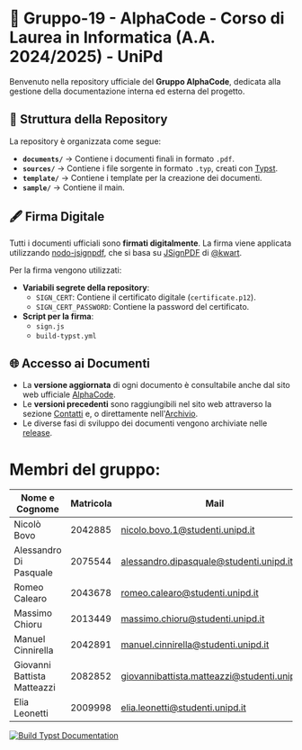 # 📌 Gruppo-19 - AlphaCode - Corso di Laurea in Informatica (A.A. 2024/2025) - UniPd  

Benvenuto nella repository ufficiale del **Gruppo AlphaCode**, dedicata alla gestione della documentazione interna ed esterna del progetto.  

## 📂 Struttura della Repository 

La repository è organizzata come segue:  

- **`documents/`** → Contiene i documenti finali in formato `.pdf`.  
- **`sources/`** → Contiene i file sorgente in formato `.typ`, creati con [Typst](https://typst.app/).  
- **`template/`** → Contiene i template per la creazione dei documenti.  
- **`sample/`** → Contiene il main.  

## 🖋️ Firma Digitale  

Tutti i documenti ufficiali sono **firmati digitalmente**. La firma viene applicata utilizzando [nodo-jsignpdf](https://github.com/deltazero-cz/node-jsignpdf), che si basa su [JSignPDF](https://github.com/intoolswetrust/jsignpdf) di [@kwart](https://github.com/kwart).  

Per la firma vengono utilizzati:  

- **Variabili segrete della repository**:  
  - `SIGN_CERT`: Contiene il certificato digitale (`certificate.p12`).  
  - `SIGN_CERT_PASSWORD`: Contiene la password del certificato.  
- **Script per la firma**:  
  - `sign.js`  
  - `build-typst.yml`  

## 🌐 Accesso ai Documenti  

- La **versione aggiornata** di ogni documento è consultabile anche dal sito web ufficiale [AlphaCode](https://alphacodeswe.github.io/AlphaCode-sito/).  
- Le **versioni precedenti** sono raggiungibili nel sito web attraverso la sezione [Contatti](https://alphacodeswe.github.io/AlphaCode-sito/contatti/) e, o direttamente nell'[Archivio](https://alphacodeswe.github.io/AlphaCode-docs-file/archive/).
- Le diverse fasi di sviluppo dei documenti vengono archiviate nelle [release](https://github.com/AlphaCodeSWE/AlphaCode-docs-file/releases).  

# Membri del gruppo:
| Nome e Cognome | Matricola  | Mail   |
|-----------|-------------|-------------|
| Nicolò Bovo    | 2042885 | nicolo.bovo.1@studenti.unipd.it      |
|Alessandro Di Pasquale   | 2075544 | alessandro.dipasquale@studenti.unipd.it    |
| Romeo Calearo   | 2043678 | romeo.calearo@studenti.unipd.it     |
| Massimo Chioru  | 2013449| massimo.chioru@studenti.unipd.it     |
| Manuel Cinnirella  |2042891 | manuel.cinnirella@studenti.unipd.it    |
| Giovanni Battista Matteazzi    | 2082852 |giovannibattista.matteazzi@studenti.unipd.it     |
| Elia Leonetti  |2009998| elia.leonetti@studenti.unipd.it    |

[![Build Typst Documentation](https://github.com/AlphaCodeSWE/AlphaCode-docs-file/actions/workflows/build-typst.yml/badge.svg)](https://github.com/AlphaCodeSWE/AlphaCode-docs-file/actions/workflows/build-typst.yml)


